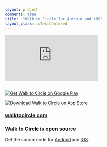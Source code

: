 ```yaml
---
layout: project
comments: true
title:  "Walk to Circle for Android and iOS"
layout_class: isTextCentered
---
```


<div class='embed-container'><iframe src='https://www.youtube.com/embed/HgM9V0K-IWI?rel=0' frameborder='0' allowfullscreen></iframe></div>

<br>

<a href='https://play.google.com/store/apps/details?id=com.evgenii.walktocircle' title='Download Walk to Circle on App Store'><img src='/image/logos/google_play_badge.png' alt='Get Walk to Circle on Google Play' class='isMax200PxWide'></a>

<a href='https://itunes.apple.com/us/app/walk-to-circle/id955310614' title='Download Walk to Circle on App Store'><img src='/image/logos/appstore_badge.png' alt='Download Walk to Circle on App Store' class='isMax200PxWide'></a>

<h3><a href="http://walktocircle.com">walktocircle.com</a><h3>


### Walk to Circle is open source

Get the source code for <a href='https://github.com/evgenyneu/walk-to-circle-android' title='Source code for Walk to Circle Android app'>Android</a> and <a href='https://github.com/evgenyneu/walk-to-circle-ios' title='Source code for Walk to Circle iOS app'>iOS</a>.


